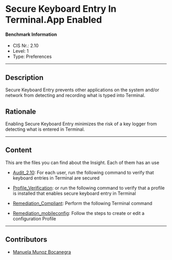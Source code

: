 # Secure Keyboard Entry In Terminal.App Enabled
#### Benchmark Information
- CIS Nr.: 2.10
- Level: 1
- Type: Preferences
------------------------
## Description

Secure Keyboard Entry prevents other applications on the system and/or network from detecting and recording what is typed into Terminal.

## Rationale

Enabling Secure Keyboard Entry minimizes the risk of a key logger from detecting what is entered in Terminal.

---

## Content
This are the files you can find about the Insight. Each of them has an use 

* [Audit_2.10](https://github.com/apfelwerk/JamfProtectInsights/blob/main/PreferencesType/CIS_2.8_Wake%20For%20Network%20Access%20And%20Power%20Nap%20Disabled/Audit_2.8.sh): For each user, run the following command to verify that keyboard entries in Terminal are secured

* [Profile_Verification](https://github.com/apfelwerk/JamfProtectInsights/blob/main/PreferencesType/CIS_2.8_Wake%20For%20Network%20Access%20And%20Power%20Nap%20Disabled/Audit_2.8.sh): or run the following command to verify that a profile is installed that enables secure keyboard entry in Terminal

* [Remediation_Compliant](https://github.com/apfelwerk/JamfProtectInsights/blob/main/PreferencesType/CIS_2.10_Secure%20Keyboard%20Entry%20In%20Terminal.App%20Enabled/Remediation_Compliant.sh): Perform the following Terminal command

* [Remediation_mobileconfig](https://github.com/apfelwerk/JamfProtectInsights/blob/main/PreferencesType/CIS_2.8_Wake%20For%20Network%20Access%20And%20Power%20Nap%20Disabled/Remediation_Compliant.sh): Follow the steps to create or edit a configuration Profile

------------------------------------------------------------------------------------------------------------------------------------------------------------------------------------------------------------------------------------------------------------------------------------------------------------------------------
## Contributors
* [Manuela Munoz Bocanegra](https://github.com/manuelamunoz)


